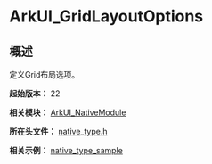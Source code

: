 # ArkUI_GridLayoutOptions

<!--Kit: ArkUI-->
<!--Subsystem: ArkUI-->
<!--Owner: @zcdqs-->
<!--Designer: @zcdqs-->
<!--Tester: @liuzhenshuo-->
<!--Adviser: @HelloCrease-->

## 概述

定义Grid布局选项。

**起始版本：** 22

**相关模块：** [ArkUI_NativeModule](capi-arkui-nativemodule.md)

**所在头文件：** [native_type.h](capi-native-type-h.md)

**相关示例：** <!--RP1-->[native_type_sample](https://gitcode.com/openharmony/applications_app_samples/tree/master/code/DocsSample/ArkUISample/NativeType/native_type_sample)<!--RP1End-->
